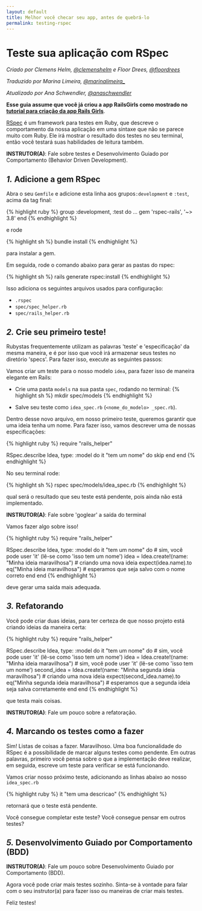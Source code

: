 ```yaml
---
layout: default
title: Melhor você checar seu app, antes de quebrá-lo
permalink: testing-rspec
---
```


# Teste sua aplicação com RSpec

*Criado por Clemens Helm, [@clemenshelm](https://twitter.com/clemenshelm) e Floor Drees, [@floordrees](https://twitter.com/floordrees)*

*Traduzido por Marina Limeira, [@marinalimeira_](https://www.twitter.com/marinalimeira_)*

*Atualizado por Ana Schwendler, [@anaschwendler](https://twitter.com/anaschwendler)*

**Esse guia assume que você já criou a app RailsGirls como mostrado no** [**tutorial para criação da app Rails Girls**](/app).

[RSpec](https://github.com/rspec/rspec-rails) é um framework para testes em Ruby, que descreve o comportamento da nossa aplicação em uma sintaxe que não se parece muito com Ruby. Ele irá mostrar o resultado dos testes no seu terminal, então você testará suas habilidades de leitura também.

__INSTRUTOR(A)__: Fale sobre testes e Desenvolvimento Guiado por Comportamento (Behavior Driven Development).

## *1.* Adicione a gem RSpec

Abra o seu `Gemfile` e adicione esta linha aos grupos`:development` e `:test`, acima da tag final:

{% highlight ruby %}
group :development, :test do
  ...
  gem 'rspec-rails', '~> 3.8'
end
{% endhighlight %}

e rode

{% highlight sh %}
bundle install
{% endhighlight %}

para instalar a gem.

Em seguida, rode o comando abaixo para gerar as pastas do rspec:

{% highlight sh %}
rails generate rspec:install
{% endhighlight %}

Isso adiciona os seguintes arquivos usados para configuração:

- `.rspec`
- `spec/spec_helper.rb`
- `spec/rails_helper.rb`

## *2.* Crie seu primeiro teste!

Rubystas frequentemente utilizam as palavras 'teste' e 'especificação' da mesma maneira, e é por isso que você irá armazenar seus testes no diretório 'specs'.
Para fazer isso, execute as seguintes passos:

Vamos criar um teste para o nosso modelo `idea`, para fazer isso de maneira elegante em Rails:

* Crie uma pasta `models` na sua pasta `spec`, rodando no terminal:
{% highlight sh %}
mkdir spec/models
{% endhighlight %}

* Salve seu teste como `idea_spec.rb` (`<nome_do_modelo> _spec.rb`).

Dentro desse novo arquivo, em nosso primeiro teste, queremos garantir que uma ideia tenha um nome. Para fazer isso, vamos descrever uma de nossas especificações:

{% highlight ruby %}
require "rails_helper"

RSpec.describe Idea, type: :model do
  it "tem um nome" do
    skip
  end
end
{% endhighlight %}

No seu terminal rode:

{% highlight sh %}
rspec spec/models/idea_spec.rb
{% endhighlight %}

qual será o resultado que seu teste está pendente, pois ainda não está implementado.

__INSTRUTOR(A)__: Fale sobre 'goglear' a saída do terminal

Vamos fazer algo sobre isso!

{% highlight ruby %}
require "rails_helper"

RSpec.describe Idea, type: :model do
  it "tem um nome" do # sim, você pode user 'it' (lê-se como 'isso tem um nome')
    idea = Idea.create!(name: "Minha ideia maravilhosa") # criando uma nova ideia
    expect(idea.name).to eq("Minha ideia maravilhosa") # esperamos que seja salvo com o nome correto
  end
end
{% endhighlight %}

deve gerar uma saída mais adequada.

## *3.* Refatorando

Você pode criar duas ideias, para ter certeza de que nosso projeto está criando ideias da maneira certa:

{% highlight ruby %}
require "rails_helper"

RSpec.describe Idea, type: :model do
  it "tem um nome" do # sim, você pode user 'it' (lê-se como 'isso tem um nome')
    idea = Idea.create!(name: "Minha ideia maravilhosa") # sim, você pode user 'it' (lê-se como 'isso tem um nome')
    second_idea = Idea.create!(name: "Minha segunda ideia maravilhosa") # criando uma nova ideia
    expect(second_idea.name).to eq("Minha segunda ideia maravilhosa") # esperamos que a segunda ideia seja salva corretamente
  end
end
{% endhighlight %}

que testa mais coisas.

__INSTRUTOR(A)__: Fale um pouco sobre a refatoração.

## *4.* Marcando os testes como a fazer

Sim! Listas de coisas a fazer. Maravilhoso.
Uma boa funcionalidade do RSpec é a possibilidade de marcar alguns testes como pendente. Em outras palavras, primeiro você pensa sobre o que a implementação deve realizar, em seguida, escreve um teste para verificar se está funcionando.

Vamos criar nosso próximo teste, adicionando as linhas abaixo ao nosso `idea_spec.rb`

{% highlight ruby %}
it "tem uma descricao"
{% endhighlight %}

retornará que o teste está pendente.

Você consegue completar este teste? Você consegue pensar em outros testes?

## *5.* Desenvolvimento Guiado por Comportamento (BDD)

__INSTRUTOR(A)__: Fale um pouco sobre Desenvolvimento Guiado por Comportamento (BDD).

Agora você pode criar mais testes sozinho.
Sinta-se à vontade para falar com o seu instrutor(a) para fazer isso ou maneiras de criar mais testes.

Feliz testes!
